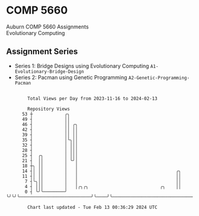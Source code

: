 # COMP 5660
Auburn COMP 5660 Assignments  
Evolutionary Computing

## Assignment Series
- Series 1: Bridge Designs using Evolutionary Computing `A1-Evolutionary-Bridge-Design`
- Series 2: Pacman using Genetic Programming `A2-Genetic-Programming-Pacman`

```

        Total Views per Day from 2023-11-16 to 2024-02-13

        Repository Views
      53 ┼            ╭╮
      49 ┤            ││
      46 ┤            ││ ╭╮
      42 ┤            ││ ││
      39 ┤            ││ ││
      35 ┤            │╰╮││
      32 ┤            │ │││
      28 ┤            │ │││
      25 ┤  ╭╮        │ │││
      21 ┤  ││        │ ╰╯│
      18 ┼╮ ││        │   │
      14 ┤│ ││        │   │                                     ╭╮
      11 ┤│ ││        │   │                                     ││
       7 ┤╰╮││        │   │                                     ││
       4 ┤ │││        │   │╭╮╭╮                           ╭╮    ││
       0 ┤ ╰╯╰────────╯   ╰╯╰╯╰───────────────────────────╯╰────╯╰─────────────────────────────────

        Chart last updated - Tue Feb 13 00:36:29 2024 UTC
        
```
